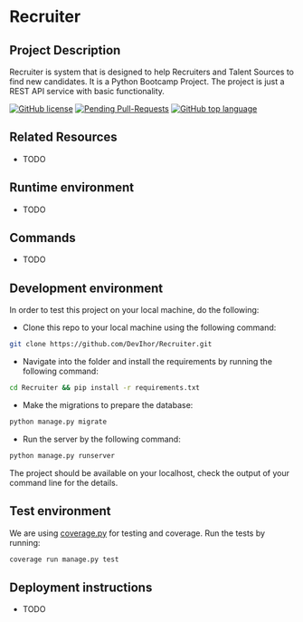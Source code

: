 # Recruiter

## Project Description

Recruiter is system that is designed to help Recruiters and Talent Sources to find new candidates. It is a Python Bootcamp Project. The project is just a REST API service with basic functionality.

[![GitHub license](https://img.shields.io/github/license/DevIhor/Recruiter)](https://github.com/DevIhor/Recruiter/blob/main/LICENSE)
[![Pending Pull-Requests](https://img.shields.io/github/issues-pr/DevIhor/Recruiter?style=flat-square)](https://github.com/DevIhor/Recruiter/pulls)
[![GitHub top language](https://img.shields.io/github/languages/top/DevIhor/Recruiter)](https://img.shields.io/github/languages/top/DevIhor/Recruiter)

## Related Resources

- TODO

## Runtime environment

- TODO

## Commands

- TODO

## Development environment

In order to test this project on your local machine, do the following:

- Clone this repo to your local machine using the following command:

```bash
git clone https://github.com/DevIhor/Recruiter.git
```

- Navigate into the folder and install the requirements by running the following command:

```bash
cd Recruiter && pip install -r requirements.txt
```

- Make the migrations to prepare the database:

```bash
python manage.py migrate
```

- Run the server by the following command:

```bash
python manage.py runserver
```

The project should be available on your localhost, check the output of your command line for the details.

## Test environment

We are using [coverage.py](https://coverage.readthedocs.io/en/6.4.4/) for testing and coverage.
Run the tests by running:

```bash
coverage run manage.py test
```

## Deployment instructions

- TODO
